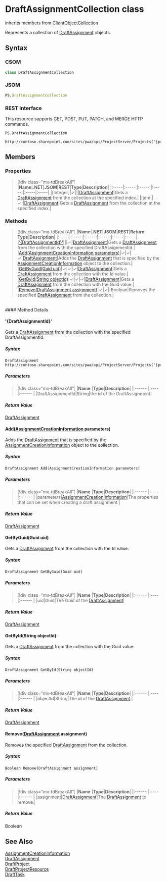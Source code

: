 [comment]: # (Name:DraftAssignmentCollection)
[comment]: # (Name:Microsoft.ProjectServer.DraftAssignmentCollection)
[comment]: # (Type:class)
[comment]: # (Status:Verified)

# <a name="name"></a>DraftAssignmentCollection class

inherits members from [ClientObjectCollection<DraftAssignment>](https://msdn.microsoft.com/EN-US/library/ee539303)<br/>

<a name="description"></a>Represents a collection of [DraftAssignment](DraftAssignment.md) objects.

## <a name="syntax"></a>Syntax

### CSOM

```cs
class DraftAssignmentCollection 
```
### JSOM

```javascript
PS.DraftAssignmentCollection
```
### REST Interface

This resource supports GET, POST, PUT, PATCH, and MERGE HTTP commands.

```
PS.DraftAssignmentCollection

http://contoso.sharepoint.com/sites/pwa/api/ProjectServer/Projects('{projectid}')/Draft/Assignments
```

## <a name="members"></a>Members

### <a name="properties"></a>Properties
> [!div class="mx-tdBreakAll"]
|**Name**|**.NET**|**JSOM**|**REST**|**Type**|**Description**|
|:-----|:-----:|:-----:|:-----:|:-----|:-----|
|<a name="[Integer]"></a>[Integer]|&#x2713;|||[DraftAssignment](DraftAssignment.md)|Gets a [DraftAssignment](DraftAssignment.md) from the collection at the specified index.|
|<a name="Item"></a>Item||&#x2713;||[DraftAssignment](DraftAssignment.md)|Gets a [DraftAssignment](DraftAssignment.md) from the collection at the specified index.|

### <a name="methods"></a>Methods
> [!div class="mx-tdBreakAll"]
|**Name**|**.NET**|**JSOM**|**REST**|**Return Type**|**Description**|
|:-----|:-----:|:-----:|:-----:|:-----|:-----|
|[&#39;{DraftAssignmentId}&#39;](#&#39;{DraftAssignmentId}&#39;)|||&#x2713;|[DraftAssignment](DraftAssignment.md)|Gets a [DraftAssignment](DraftAssignment.md) from the collection with the specified DraftAssignmentId.|
|[Add(AssignmentCreationInformation parameters)](#Add_[AssignmentCreationInformation]_AssignmentCreationInformation.md__parameters_)|&#x2713;|&#x2713;|&#x2713;|[DraftAssignment](DraftAssignment.md)|Adds the [DraftAssignment](DraftAssignment.md) that is specified by the [AssignmentCreationInformation](AssignmentCreationInformation.md) object to the collection.|
|[GetByGuid(Guid uid)](#GetByGuid_Guid_uid_)|&#x2713;|&#x2713;|&#x2713;|[DraftAssignment](DraftAssignment.md)|Gets a [DraftAssignment](DraftAssignment.md) from the collection with the Id value.|
|[GetById(String objectId)](#GetById_String_objectId_)|&#x2713;|&#x2713;|&#x2713;|[DraftAssignment](DraftAssignment.md)|Gets a [DraftAssignment](DraftAssignment.md) from the collection with the Guid value.|
|[Remove(DraftAssignment assignment)](#Remove_[DraftAssignment]_DraftAssignment.md__assignment_)|&#x2713;|&#x2713;||Boolean|Removes the specified [DraftAssignment](DraftAssignment.md) from the collection.|

<br/>
#### Method Details

#### <a name="&#39;{DraftAssignmentId}&#39;"></a>&#39;{DraftAssignmentId}&#39;
 
Gets a [DraftAssignment](DraftAssignment.md) from the collection with the specified DraftAssignmentId.

##### Syntax

```
DraftAssignment http://contoso.sharepoint.com/sites/pwa/api/ProjectServer/Projects('{projectid}')/Draft/Assignments('{DraftAssignmentId}')
```

##### Parameters
> [!div class="mx-tdBreakAll"]
|**Name** |**Type**|**Description**|
|:------ |:----|:------ |
|DraftAssignmentId|String|the id of the DraftAssignment|

##### Return Value

[DraftAssignment](DraftAssignment.md)

#### <a name="Add_[AssignmentCreationInformation]_AssignmentCreationInformation.md__parameters_"></a>Add([AssignmentCreationInformation](AssignmentCreationInformation.md) parameters)
 
Adds the [DraftAssignment](DraftAssignment.md) that is specified by the [AssignmentCreationInformation](AssignmentCreationInformation.md) object to the collection.

##### Syntax

```
DraftAssignment Add(AssignmentCreationInformation parameters)
```

##### Parameters
> [!div class="mx-tdBreakAll"]
|**Name** |**Type**|**Description**|
|:------ |:----|:------ |
|parameters|[AssignmentCreationInformation](AssignmentCreationInformation.md)|The properties that can be set when creating a draft assignment.|

##### Return Value

[DraftAssignment](DraftAssignment.md)

#### <a name="GetByGuid_Guid_uid_"></a>GetByGuid(Guid uid)
 
Gets a [DraftAssignment](DraftAssignment.md) from the collection with the Id value.

##### Syntax

```
DraftAssignment GetByGuid(Guid uid)
```

##### Parameters
> [!div class="mx-tdBreakAll"]
|**Name** |**Type**|**Description**|
|:------ |:----|:------ |
|uid|Guid|The Guid of the [DraftAssignment](DraftAssignment.md)|

##### Return Value

[DraftAssignment](DraftAssignment.md)

#### <a name="GetById_String_objectId_"></a>GetById(String objectId)
 
Gets a [DraftAssignment](DraftAssignment.md) from the collection with the Guid value.

##### Syntax

```
DraftAssignment GetById(String objectId)
```

##### Parameters
> [!div class="mx-tdBreakAll"]
|**Name** |**Type**|**Description**|
|:------ |:----|:------ |
|objectId|String|The id of the [DraftAssignment](DraftAssignment.md).|

##### Return Value

[DraftAssignment](DraftAssignment.md)

#### <a name="Remove_[DraftAssignment]_DraftAssignment.md__assignment_"></a>Remove([DraftAssignment](DraftAssignment.md) assignment)
 
Removes the specified [DraftAssignment](DraftAssignment.md) from the collection.

##### Syntax

```
Boolean Remove(DraftAssignment assignment)
```

##### Parameters
> [!div class="mx-tdBreakAll"]
|**Name** |**Type**|**Description**|
|:------ |:----|:------ |
|assignment|[DraftAssignment](DraftAssignment.md)|The [DraftAssignment](DraftAssignment.md) to remove.|

##### Return Value

Boolean

## <a name="seeAlso"></a>See Also

[AssignmentCreationInformation](AssignmentCreationInformation.md)<br/>
[DraftAssignment](DraftAssignment.md)<br/>
[DraftProject](DraftProject.md)<br/>
[DraftProjectResource](DraftProjectResource.md)<br/>
[DraftTask](DraftTask.md)<br/>
